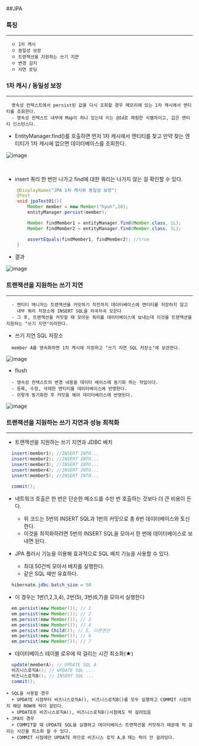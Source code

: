 ##JPA

### 특징
---
```
  ㅇ 1차 캐시
  ㅇ 동일성 보장
  ㅇ 트랜잭션을 지원하는 쓰기 지연
  ㅇ 변경 감지
  ㅇ 지연 로딩
```

### 1차 캐시 / 동일성 보장
---
```
  영속성 컨텍스트에서 persist된 값을 다시 조회할 경우 메모리에 있는 1차 캐시에서 엔티티를 조회한다.
  - 영속성 컨텍스트 내부에 Map이 하나 있는데 키는 @Id로 매핑한 식별자이고, 값은 엔티티 인스턴스다.
```

+ EntityManager.find()를 호출하면 먼저 1차 캐시에서 엔티티를 찾고 만약 찾는 엔티티가 1차 캐시에 없으면 데이터베이스를 조회한다.

![image](https://user-images.githubusercontent.com/76584547/126165706-0403f1a1-1d35-4c0f-883f-275fff6292b3.png)

<br/>

+ insert 쿼리 한 번만 나가고 find에 대한 쿼리는 나가지 않는 걸 확인할 수 있다.
```java
    @DisplayName("JPA 1차 캐시와 동일성 보장")
    @Test
    void jpaTest01(){
        Member member = new Member("hyun",28);
        entityManager.persist(member);

        Member findMember1 = entityManager.find(Member.class, 1L);
        Member findMember2 = entityManager.find(Member.class, 1L);

        assertEquals(findMember1, findMember2); //true
    }
```
+ 결과

![image](https://user-images.githubusercontent.com/76584547/126166963-5b2d20ec-4f8d-45cc-8752-985f2bbb74e4.png)


### 트랜잭션을 지원하는 쓰기 지연
---
```
  - 엔티티 매니저는 트랜잭션을 커밋하기 직전까지 데이터베이스에 엔티티를 저장하지 않고 
    내부 쿼리 저장소에 INSERT SQL을 차곡차곡 모은다
  - 그 후, 트랜잭션을 커밋할 때 모아둔 쿼리를 데이터베이스에 보내는데 이것을 트랜잭션을 지원하는 "쓰기 지연"이라한다.
```
  + 쓰기 지연 SQL 저장소
  ```
    member A를 영속화하면 1차 캐시에 저장하고 "쓰기 지연 SQL 저장소"에 보관한다.
  ```
  ![image](https://user-images.githubusercontent.com/76584547/126168673-0125c8d6-75c6-48e5-8d3c-1ca6bdd1d938.png)



  + flush
  ```
    - 영속성 컨텍스트의 변경 내용을 데이터 베이스에 동기화 하는 작업이다.
    - 등록, 수정, 삭제한 엔티티를 데이터베이스에 반영한다.
    - 이렇게 동기화한 후 커밋을 해야 데이터베이스에 반영된다.
  ```
  ![image](https://user-images.githubusercontent.com/76584547/126169012-35e9daa0-6745-4912-b898-59507e82fbe3.png)


### 트랜잭션을 지원하는 쓰기 지연과 성능 최적화
---
  + 트랜잭션을 지원하는 쓰기 지연과 JDBC 배치
  ```JAVA
    insert(member1); //INSERT INTO...
    insert(member2); //INSERT INTO...
    insert(member3); //INSERT INTO...
    insert(member4); //INSERT INTO...
    insert(member5); //INSERT INTO...
    
    commit();
  ```
  + 네트워크 호출은 한 번은 단순한 메소드를 수만 번 호출하는 것보다 더 큰 비용이 든다.
    + 위 코드는 5번의 INSERT SQL과 1번의 커밋으로 총 6번 데이터베이스와 토신한다.
    + 이것을 최적화하려면 5번의 INSERT SQL을 모아서 한 번에 데이터베이스로 보내면 된다.

  + JPA 플러시 기능을 이용해 효과적으로 SQL 배치 기능을 사용할 수 있다.
    + 최대 50건씩 모아서 배치를 실행한다.
    + 같은 SQL 때만 유효하다. 
  ```java
    hibernate.jdbc.batch_size = 50
  ```
  + 이 경우는 1번(1,2,3,4), 2번(5), 3번(6,7)을 모아서 실행한다
  ```JAVA
    em.persist(new Member()); // 1
    em.persist(new Member()); // 2
    em.persist(new Member()); // 3
    em.persist(new Member()); // 4
    em.persist(new Child()); // 5, 다른연산
    em.persist(new Member()); // 6
    em.persist(new Member()); // 7
  ```

  + 데이터베이스 테이블 로우에 락 걸리는 시간 최소화(★)
  ```JAVA
    update(memberA); // UPDATE SQL A
    비즈니스로직A(); // UPDATE SQL ...
    비즈니스로직B(); // INSERT SQL ...
    commit();
  ```
    + SQL을 사용할 경우
      + UPDATE 시점부터 비즈니스로직A(), 비즈니스로직B()를 모두 실행하고 COMMIT 시점까지 해당 ROW에 락이 걸린다.
      + UPDATE후 비즈니스로직A(), 비즈니스로직B()시점에도 락 걸려있음
    + JPA의 경우 
      + COMMIT할 때 UPDATE SQL을 실행하고 데이터베이스 트랜잭션을 커밋하기 때문에 락 걸리는 시간을 최소화 할 수 있다.
      + COMMIT 시점에만 UPDATE 하므로 비즈니스 로직 A,B 때는 락이 안 걸려있다.
